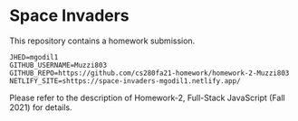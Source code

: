 # Space Invaders

This repository contains a homework submission.

```text
JHED=mgodil1
GITHUB_USERNAME=Muzzi803
GITHUB_REPO=https://github.com/cs280fa21-homework/homework-2-Muzzi803
NETLIFY_SITE=shttps://space-invaders-mgodil1.netlify.app/
```

Please refer to the description of Homework-2, Full-Stack JavaScript (Fall 2021) for details.
